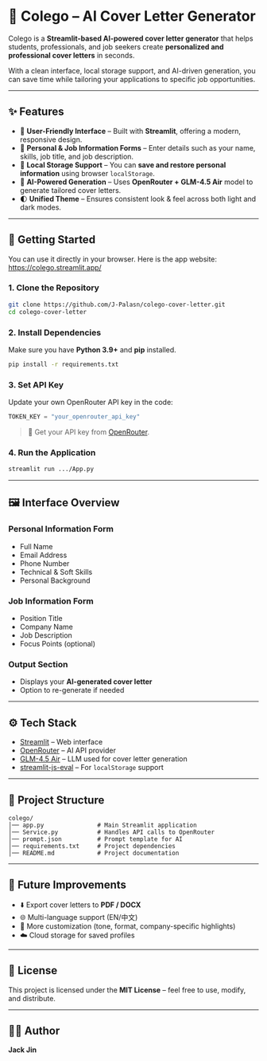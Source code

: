 # 🥑 Colego – AI Cover Letter Generator  

Colego is a **Streamlit-based AI-powered cover letter generator** that helps students, professionals, and job seekers create **personalized and professional cover letters** in seconds.  

With a clean interface, local storage support, and AI-driven generation, you can save time while tailoring your applications to specific job opportunities.  

---

## ✨ Features  

- 🎨 **User-Friendly Interface** – Built with **Streamlit**, offering a modern, responsive design.  
- 📑 **Personal & Job Information Forms** – Enter details such as your name, skills, job title, and job description.  
- 💾 **Local Storage Support** – You can **save and restore personal information** using browser `localStorage`.  
- 🤖 **AI-Powered Generation** – Uses **OpenRouter + GLM-4.5 Air** model to generate tailored cover letters.  
- 🌓 **Unified Theme** – Ensures consistent look & feel across both light and dark modes.  

---

## 🚀 Getting Started  

You can use it directly in your browser.
Here is the app website: https://colego.streamlit.app/

### 1. Clone the Repository  
```bash
git clone https://github.com/J-Palasn/colego-cover-letter.git
cd colego-cover-letter
```

### 2. Install Dependencies  
Make sure you have **Python 3.9+** and **pip** installed.  
```bash
pip install -r requirements.txt
```

### 3. Set API Key  
Update your own OpenRouter API key in the code:  
```python
TOKEN_KEY = "your_openrouter_api_key"
```

> 🔑 Get your API key from [OpenRouter](https://openrouter.ai/).  

### 4. Run the Application  
```bash
streamlit run .../App.py
```

---

## 🖼️ Interface Overview  

### **Personal Information Form**  
- Full Name  
- Email Address  
- Phone Number  
- Technical & Soft Skills  
- Personal Background  

### **Job Information Form**  
- Position Title  
- Company Name  
- Job Description  
- Focus Points (optional)  

### **Output Section**  
- Displays your **AI-generated cover letter**  
- Option to re-generate if needed  

---

## ⚙️ Tech Stack  

- [Streamlit](https://streamlit.io/) – Web interface  
- [OpenRouter](https://openrouter.ai/) – AI API provider  
- [GLM-4.5 Air](https://openrouter.ai/models/z-ai/glm-4.5-air) – LLM used for cover letter generation  
- [streamlit-js-eval](https://pypi.org/project/streamlit-js-eval/) – For `localStorage` support  

---

## 📂 Project Structure  

```
colego/
│── app.py               # Main Streamlit application
│── Service.py           # Handles API calls to OpenRouter
│── prompt.json          # Prompt template for AI
│── requirements.txt     # Project dependencies
│── README.md            # Project documentation
```

---

## 📌 Future Improvements  

- ⬇️ Export cover letters to **PDF / DOCX**  
- 🌐 Multi-language support (EN/中文)  
- 🎯 More customization (tone, format, company-specific highlights)  
- ☁️ Cloud storage for saved profiles  

---

## 📜 License  

This project is licensed under the **MIT License** – feel free to use, modify, and distribute.  

---

## 👨‍💻 Author  

**Jack Jin**
